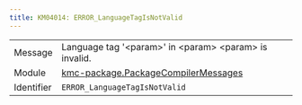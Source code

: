 ```yaml
---
title: KM04014: ERROR_LanguageTagIsNotValid
---
```


|            |           |
|------------|---------- |
| Message    | Language tag '&lt;param&gt;' in &lt;param&gt; &lt;param&gt; is invalid\. |
| Module     | [kmc-package.PackageCompilerMessages](kmc-package.packagecompilermessages) |
| Identifier | `ERROR_LanguageTagIsNotValid` |



